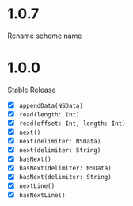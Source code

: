 # 1.0.7

Rename scheme name

# 1.0.0

Stable Release

- [x] `appendData(NSData)`
- [x] `read(length: Int)`
- [x] `read(offset: Int, length: Int)`
- [x] `next()`
- [x] `next(delimiter: NSData)`
- [x] `next(delimiter: String)`
- [x] `hasNext()`
- [x] `hasNext(delimiter: NSData)`
- [x] `hasNext(delimiter: String)`
- [x] `nextLine()`
- [x] `hasNextLine()`
